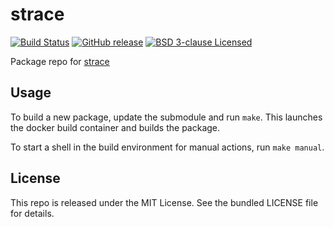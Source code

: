 strace
==========

[![Build Status](https://img.shields.io/travis/com/amylum/strace.svg)](https://travis-ci.com/amylum/strace)
[![GitHub release](https://img.shields.io/github/release/amylum/strace.svg)](https://github.com/amylum/strace/releases)
[![BSD 3-clause Licensed](https://img.shields.io/badge/license-BSD--3-green.svg)](https://tldrlegal.com/license/bsd-3-clause-license-(revised))

Package repo for [strace](https://github.com/strace/strace)

## Usage

To build a new package, update the submodule and run `make`. This launches the docker build container and builds the package.

To start a shell in the build environment for manual actions, run `make manual`.

## License

This repo is released under the MIT License. See the bundled LICENSE file for details.

